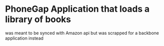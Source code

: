 #  PhoneGap Application that loads a library of books 

was meant to be synced with Amazon api but was scrapped for a backbone application instead

